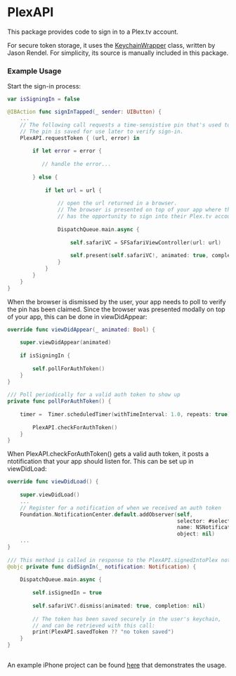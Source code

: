 # PlexAPI

This package provides code to sign in to a Plex.tv account.

For secure token storage, it uses the [KeychainWrapper](https://github.com/jrendel/SwiftKeychainWrapper) class, written by Jason Rendel. For simplicity, its source is manually included in this package.

### Example Usage

Start the sign-in process:

```swift
var isSigningIn = false

@IBAction func signInTapped(_ sender: UIButton) {
	...
	// The following call requests a time-sensistive pin that's used to construct a Plex auth app URL.
	// The pin is saved for use later to verify sign-in.
	PlexAPI.requestToken { (url, error) in
	    
	    if let error = error {
	    
	       // handle the error...
	          
	    } else {
	        
	        if let url = url {
	            
	            // open the url returned in a browser.
	            // The browser is presented on top of your app where the user
	            // has the opportunity to sign into their Plex.tv account.
	            
	            DispatchQueue.main.async {
	                
	                self.safariVC = SFSafariViewController(url: url)
	                
	                self.present(self.safariVC!, animated: true, completion: nil)
	            }
	        }
	    }
	}
}	

```
When the browser is dismissed by the user, your app needs to poll to verify the pin has been claimed. Since the browser was presented modally on top of your app, this can be done in viewDidAppear:

```swift
override func viewDidAppear(_ animated: Bool) {
    
    super.viewDidAppear(animated)
    
    if isSigningIn {
        
        self.pollForAuthToken()
    }
}
    
/// Poll periodically for a valid auth token to show up
private func pollForAuthToken() {
    
    timer =  Timer.scheduledTimer(withTimeInterval: 1.0, repeats: true) { (timer) in
        
        PlexAPI.checkForAuthToken()
    }
}

```
When PlexAPI.checkForAuthToken() gets a valid auth token, it posts a ntotification that your app should listen for. This can be set up in viewDidLoad:

```swift
override func viewDidLoad() {
	    
	super.viewDidLoad()
	...
	// Register for a notification of when we received an auth token
	Foundation.NotificationCenter.default.addObserver(self,
	                                                  selector: #selector(didSignIn(_:)),
	                                                  name: NSNotification.Name(rawValue: PlexAPI.signedIntoPlex),
	                                                  object: nil)
	...
}   
                                                  
/// This method is called in response to the PlexAPI.signedIntoPlex notification
@objc private func didSignIn(_ notification: Notification) {
    
    DispatchQueue.main.async {
        
        self.isSignedIn = true
        
        self.safariVC?.dismiss(animated: true, completion: nil)
        
        // The token has been saved securely in the user's keychain,
        // and can be retrieved with this call:
        print(PlexAPI.savedToken ?? "no token saved")
    }
}
  

```
An example iPhone project can be found [here](https://github.com/jackrwright/PlexSignInExample) that demonstrates the usage.